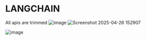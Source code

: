 # LANGCHAIN

All apis are trimmed
![image](https://github.com/user-attachments/assets/3ffcce04-a4dc-49bf-8d58-578a5f569088)
![Screenshot 2025-04-26 152907](https://github.com/user-attachments/assets/5bb8451e-f568-4492-aff9-a84a73a92b51)


![image](https://github.com/user-attachments/assets/29f91df3-d746-456d-b43b-3361e568c8f3)
